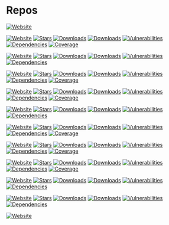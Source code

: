 # Repos

[![Website](https://img.shields.io/website?down_color=red&down_message=chrome-keep-open&up_color=blue&up_message=chrome-keep-open&url=https%3A%2F%2Fgithub.com%2Filyub%2Fchrome-keep-open#readme)](https://github.com/ilyub/chrome-keep-open#readme)

[![Website](https://img.shields.io/website?down_color=red&down_message=eslint-plugin-misc&up_color=blue&up_message=eslint-plugin-misc&url=https%3A%2F%2Filyub.github.io%2Feslint-plugin-misc%2F)](https://github.com/ilyub/eslint-plugin-misc#readme)
[![Stars](https://img.shields.io/github/stars/ilyub/eslint-plugin-misc)](https://github.com/ilyub/eslint-plugin-misc)
[![Downloads](https://img.shields.io/npm/dm/eslint-plugin-misc)](https://www.npmjs.com/package/eslint-plugin-misc)
[![Downloads](https://img.shields.io/npm/dw/eslint-plugin-misc)](https://www.npmjs.com/package/eslint-plugin-misc)
[![Vulnerabilities](https://img.shields.io/snyk/vulnerabilities/npm/eslint-plugin-misc)](https://snyk.io/advisor/npm-package/eslint-plugin-misc)
[![Dependencies](https://img.shields.io/librariesio/release/npm/eslint-plugin-misc)](https://libraries.io/npm/eslint-plugin-misc)
[![Coverage](https://img.shields.io/sonar/coverage/ilyub_eslint-plugin-misc.svg?server=https%3A%2F%2Fsonarcloud.io)](https://sonarcloud.io/component_measures?id=ilyub_eslint-plugin-misc&metric=coverage)

[![Website](https://img.shields.io/website?down_color=red&down_message=lodash-commonjs-es&up_color=blue&up_message=lodash-commonjs-es&url=https%3A%2F%2Fgithub.com%2Filyub%2Flodash-commonjs-es)](https://github.com/ilyub/lodash-commonjs-es#readme)
[![Stars](https://img.shields.io/github/stars/ilyub/lodash-commonjs-es)](https://github.com/ilyub/lodash-commonjs-es)
[![Downloads](https://img.shields.io/npm/dm/lodash-commonjs-es)](https://www.npmjs.com/package/lodash-commonjs-es)
[![Downloads](https://img.shields.io/npm/dw/lodash-commonjs-es)](https://www.npmjs.com/package/lodash-commonjs-es)
[![Vulnerabilities](https://img.shields.io/snyk/vulnerabilities/npm/lodash-commonjs-es)](https://snyk.io/advisor/npm-package/lodash-commonjs-es)
[![Dependencies](https://img.shields.io/librariesio/release/npm/lodash-commonjs-es)](https://libraries.io/npm/lodash-commonjs-es)

[![Website](https://img.shields.io/website?down_color=red&down_message=quasar-extension&up_color=blue&up_message=quasar-extension&url=https%3A%2F%2Filyub.github.io%2Fquasar-extension%2F)](https://ilyub.github.io/quasar-extension/)
[![Stars](https://img.shields.io/github/stars/ilyub/quasar-extension)](https://github.com/ilyub/quasar-extension)
[![Downloads](https://img.shields.io/npm/dm/quasar-extension)](https://www.npmjs.com/package/quasar-extension)
[![Downloads](https://img.shields.io/npm/dw/quasar-extension)](https://www.npmjs.com/package/quasar-extension)
[![Vulnerabilities](https://img.shields.io/snyk/vulnerabilities/npm/quasar-extension)](https://snyk.io/advisor/npm-package/quasar-extension)
[![Dependencies](https://img.shields.io/librariesio/release/npm/quasar-extension)](https://libraries.io/npm/quasar-extension)
[![Coverage](https://img.shields.io/sonar/coverage/ilyub_quasar-extension.svg?server=https%3A%2F%2Fsonarcloud.io)](https://sonarcloud.io/component_measures?id=ilyub_quasar-extension&metric=coverage)

[![Website](https://img.shields.io/website?down_color=red&down_message=real-classes&up_color=blue&up_message=real-classes&url=https%3A%2F%2Filyub.github.io%2Freal-classes%2F)](https://ilyub.github.io/real-classes/)
[![Stars](https://img.shields.io/github/stars/ilyub/real-classes)](https://github.com/ilyub/real-classes)
[![Downloads](https://img.shields.io/npm/dm/real-classes)](https://www.npmjs.com/package/real-classes)
[![Downloads](https://img.shields.io/npm/dw/real-classes)](https://www.npmjs.com/package/real-classes)
[![Vulnerabilities](https://img.shields.io/snyk/vulnerabilities/npm/real-classes)](https://snyk.io/advisor/npm-package/real-classes)
[![Dependencies](https://img.shields.io/librariesio/release/npm/real-classes)](https://libraries.io/npm/real-classes)
[![Coverage](https://img.shields.io/sonar/coverage/ilyub_real-classes.svg?server=https%3A%2F%2Fsonarcloud.io)](https://sonarcloud.io/component_measures?id=ilyub_real-classes&metric=coverage)

[![Website](https://img.shields.io/website?down_color=red&down_message=real-config&up_color=blue&up_message=real-config&url=https%3A%2F%2Fgithub.com%2Filyub%2Freal-config)](https://github.com/ilyub/real-config#readme)
[![Stars](https://img.shields.io/github/stars/ilyub/real-config)](https://github.com/ilyub/real-config)
[![Downloads](https://img.shields.io/npm/dm/real-config)](https://www.npmjs.com/package/real-config)
[![Downloads](https://img.shields.io/npm/dw/real-config)](https://www.npmjs.com/package/real-config)
[![Vulnerabilities](https://img.shields.io/snyk/vulnerabilities/npm/real-config)](https://snyk.io/advisor/npm-package/real-config)
[![Dependencies](https://img.shields.io/librariesio/release/npm/real-config)](https://libraries.io/npm/real-config)

[![Website](https://img.shields.io/website?down_color=red&down_message=real-facades&up_color=blue&up_message=real-facades&url=https%3A%2F%2Filyub.github.io%2Freal-facades%2F)](https://ilyub.github.io/real-facades/)
[![Stars](https://img.shields.io/github/stars/ilyub/real-facades)](https://github.com/ilyub/real-facades)
[![Downloads](https://img.shields.io/npm/dm/real-facades)](https://www.npmjs.com/package/real-facades)
[![Downloads](https://img.shields.io/npm/dw/real-facades)](https://www.npmjs.com/package/real-facades)
[![Vulnerabilities](https://img.shields.io/snyk/vulnerabilities/npm/real-facades)](https://snyk.io/advisor/npm-package/real-facades)
[![Dependencies](https://img.shields.io/librariesio/release/npm/real-facades)](https://libraries.io/npm/real-facades)
[![Coverage](https://img.shields.io/sonar/coverage/ilyub_real-facades.svg?server=https%3A%2F%2Fsonarcloud.io)](https://sonarcloud.io/component_measures?id=ilyub_real-facades&metric=coverage)

[![Website](https://img.shields.io/website?down_color=red&down_message=real-fns&up_color=blue&up_message=real-fns&url=https%3A%2F%2Filyub.github.io%2Freal-fns%2F)](https://ilyub.github.io/real-fns/)
[![Stars](https://img.shields.io/github/stars/ilyub/real-fns)](https://github.com/ilyub/real-fns)
[![Downloads](https://img.shields.io/npm/dm/real-fns)](https://www.npmjs.com/package/real-fns)
[![Downloads](https://img.shields.io/npm/dw/real-fns)](https://www.npmjs.com/package/real-fns)
[![Vulnerabilities](https://img.shields.io/snyk/vulnerabilities/npm/real-fns)](https://snyk.io/advisor/npm-package/real-fns)
[![Dependencies](https://img.shields.io/librariesio/release/npm/real-fns)](https://libraries.io/npm/real-fns)
[![Coverage](https://img.shields.io/sonar/coverage/ilyub_real-fns.svg?server=https%3A%2F%2Fsonarcloud.io)](https://sonarcloud.io/component_measures?id=ilyub_real-fns&metric=coverage)

[![Website](https://img.shields.io/website?down_color=red&down_message=real-service-providers&up_color=blue&up_message=real-service-providers&url=https%3A%2F%2Filyub.github.io%2Freal-service-providers%2F)](https://ilyub.github.io/real-service-providers/)
[![Stars](https://img.shields.io/github/stars/ilyub/real-service-providers)](https://github.com/ilyub/real-service-providers)
[![Downloads](https://img.shields.io/npm/dm/real-service-providers)](https://www.npmjs.com/package/real-service-providers)
[![Downloads](https://img.shields.io/npm/dw/real-service-providers)](https://www.npmjs.com/package/real-service-providers)
[![Vulnerabilities](https://img.shields.io/snyk/vulnerabilities/npm/real-service-providers)](https://snyk.io/advisor/npm-package/real-service-providers)
[![Dependencies](https://img.shields.io/librariesio/release/npm/real-service-providers)](https://libraries.io/npm/real-service-providers)
[![Coverage](https://img.shields.io/sonar/coverage/ilyub_real-service-providers.svg?server=https%3A%2F%2Fsonarcloud.io)](https://sonarcloud.io/component_measures?id=ilyub_real-service-providers&metric=coverage)

[![Website](https://img.shields.io/website?down_color=red&down_message=type-essentials&up_color=blue&up_message=type-essentials&url=https%3A%2F%2Filyub.github.io%2Ftype-essentials%2F)](https://ilyub.github.io/type-essentials/)
[![Stars](https://img.shields.io/github/stars/ilyub/type-essentials)](https://github.com/ilyub/type-essentials)
[![Downloads](https://img.shields.io/npm/dm/type-essentials)](https://www.npmjs.com/package/type-essentials)
[![Downloads](https://img.shields.io/npm/dw/type-essentials)](https://www.npmjs.com/package/type-essentials)
[![Vulnerabilities](https://img.shields.io/snyk/vulnerabilities/npm/type-essentials)](https://snyk.io/advisor/npm-package/type-essentials)
[![Dependencies](https://img.shields.io/librariesio/release/npm/type-essentials)](https://libraries.io/npm/type-essentials)

[![Website](https://img.shields.io/website?down_color=red&down_message=types-fix&up_color=blue&up_message=types-fix&url=https%3A%2F%2Fgithub.com%2Filyub%2Ftypes-fix)](https://github.com/ilyub/types-fix#readme)
[![Stars](https://img.shields.io/github/stars/ilyub/types-fix)](https://github.com/ilyub/types-fix)
[![Downloads](https://img.shields.io/npm/dm/types-fix)](https://www.npmjs.com/package/types-fix)
[![Downloads](https://img.shields.io/npm/dw/types-fix)](https://www.npmjs.com/package/types-fix)
[![Vulnerabilities](https://img.shields.io/snyk/vulnerabilities/npm/types-fix)](https://snyk.io/advisor/npm-package/types-fix)
[![Dependencies](https://img.shields.io/librariesio/release/npm/types-fix)](https://libraries.io/npm/types-fix)

[![Website](https://img.shields.io/website?down_color=red&down_message=vscode-autofold-comments&up_color=blue&up_message=vscode-autofold-comments&url=https%3A%2F%2Fgithub.com%2Filyub%2Fvscode-autofold-comments)](https://github.com/ilyub/vscode-autofold-comments)
